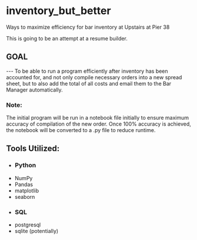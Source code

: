 # inventory_but_better
Ways to maximize efficiency for bar inventory at Upstairs at Pier 38

This is going to be an attempt at a resume builder. 

## GOAL
--- To be able to run a program efficiently after inventory has been accounted for, and not only compile necessary orders into a new spread sheet, but to also add the total of all costs and email them to the Bar Manager automatically. 

### Note:
The initial program will be run in a notebook file initially to ensure maximum accuracy of compilation of the new order. Once 100% accuracy is achieved, the notebook will be converted to a .py file to reduce runtime. 

## Tools Utilized:
* ### Python
* NumPy
* Pandas
* matplotlib
* seaborn
* ### SQL
* postgresql
* sqlite (potentially)